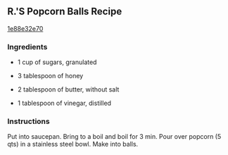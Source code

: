 ## R.'S Popcorn Balls Recipe

[1e88e32e70](http://cookeatshare.com/recipes/r-s-popcorn-balls-3371)

### Ingredients

 - 1 cup of sugars, granulated

 - 3 tablespoon of honey

 - 2 tablespoon of butter, without salt

 - 1 tablespoon of vinegar, distilled

### Instructions

Put into saucepan. Bring to a boil and boil for 3 min. Pour over popcorn (5 qts) in a stainless steel bowl. Make into balls.